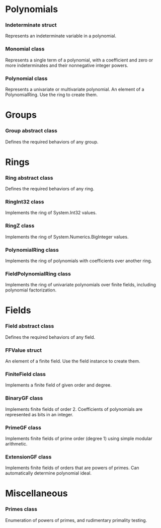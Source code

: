 
# Polynomials

### Indeterminate struct
Represents an indeterminate variable in a polynomial.

### Monomial class
Represents a single term of a polynomial, with a coefficient and zero or more indeterminates and their nonnegative
integer powers.

### Polynomial class
Represents a univariate or multivariate polynomial. An element of a PolynomialRing. Use the ring to create them.


# Groups

### Group abstract class
Defines the required behaviors of any group.


# Rings

### Ring abstract class
Defines the required behaviors of any ring.

### RingInt32 class
Implements the ring of System.Int32 values.

### RingZ class
Implements the ring of System.Numerics.BigInteger values.

### PolynomialRing class
Implements the ring of polynomials with coefficients over another ring.

### FieldPolynomialRing class
Implements the ring of univariate polynomials over finite fields,
including polynomial factorization.


# Fields

### Field abstract class
Defines the required behaviors of any field.

### FFValue struct
An element of a finite field. Use the field instance to create them.

### FiniteField class
Implements a finite field of given order and degree.

### BinaryGF class
Implements finite fields of order 2. Coefficients of polynomials are represented as bits in an integer.

### PrimeGF class
Implements finite fields of prime order (degree 1) using simple modular arithmetic.

### ExtensionGF class
Implements finite fields of orders that are powers of primes. Can automatically determine polynomial ideal.


# Miscellaneous

### Primes class
Enumeration of powers of primes, and rudimentary primality testing.
